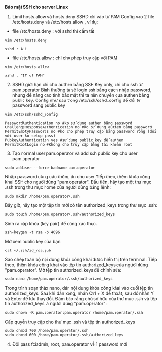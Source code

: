 **Bảo mật SSH cho server Linux**

1. Limit hosts.allow và hosts.deny SSHD chỉ vào từ PAM
  Config vào 2 file /etc/hosts.deny và /etc/hosts.allow , ví dụ:
  - file /etc/hosts.deny : với sshd thì cấm tất
  ```
  vim /etc/hosts.deny
  ```
  ```
  sshd : ALL
  ```
  - file /etc/hosts.allow : chỉ cho phép truy cập với PAM
  ```
  vim /etc/hosts.allow
  ```
  ```
  sshd : "IP of PAM"
  ```
2. SSHD giới hạn chỉ cho authen bằng SSH Key only, chỉ cho ssh từ pam.operator
  Bình thường ta sẽ login ssh bằng cách nhập password, nhưng để nâng cao tính bảo mật thì ta nên chuyển qua authen bằng public key. Config như sau trong /etc/ssh/sshd_config để đổi từ password sang public key
  ```
  vim /etc/ssh/sshd_config
  ```
  ```
  PasswordAuthentication no #ko sử dụng authen bằng password
  ChallengeResponseAuthentication no #ko sử dụng authen bằng password
  PermitEmptyPasswords no #ko cho phép truy cập bằng password rỗng (đối với user ko setup pass)
  PubkeyAuthentication yes #sử dụng public key để authen
  PermitRootLogin no #Không cho truy cập bằng tài khoản root
  ```
3. Tạo normal user pam.operator  và add ssh public key cho user pam.operator
  ```
  sudo adduser --force-badname pam.operator
  ```
  Nhập password cùng các thông tin cho user
  Tiếp theo, thêm khóa công khai SSH cho người dùng "pam.operator". Đầu tiên, hãy tạo một thư mục .ssh trong thư mục home của người dùng bằng lệnh:
  ```
  sudo mkdir /home/pam.operator/.ssh
  ```
  Bây giờ, hãy tạo một tệp tin mới có tên authorized_keys trong thư mục .ssh:
  ```
  sudo touch /home/pam.operator/.ssh/authorized_keys
  ```
  Sinh ra cặp khóa (key pair) để dùng xác thực.
  ```
  ssh-keygen -t rsa -b 4096
  ```
  Mở xem public key của bạn
  ```
  cat ~/.ssh/id_rsa.pub
  ```
  Sao chép toàn bộ nội dung khóa công khai được hiển thị trên terminal.
  Tiếp theo, thêm khóa công khai vào tệp tin authorized_keys của người dùng "pam.operator".
  Mở tệp tin authorized_keys để chỉnh sửa:
  ```
  sudo nano /home/pam.operator/.ssh/authorized_keys
  ```
  Trong trình soạn thảo nano, dán nội dung khóa công khai vào cuối tệp tin authorized_keys. Sau khi dán xong, nhấn Ctrl + X để thoát, sau đó nhấn Y và Enter để lưu thay đổi.
  Đảm bảo rằng chủ sở hữu của thư mục .ssh và tệp tin authorized_keys là người dùng "pam.operator":
  ```
  sudo chown -R pam.operator:pam.operator /home/pam.operator/.ssh
  ```
  Cấp quyền truy cập cho thư mục .ssh và tệp tin authorized_keys
  ```
  sudo chmod 700 /home/pam.operator/.ssh
  sudo chmod 600 /home/pam.operator/.ssh/authorized_keys
  ```
4. Đổi pass fciadmin, root, pam.operator về 1 password mới
   
